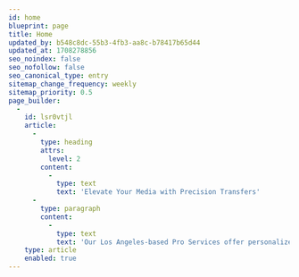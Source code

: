 ```yaml
---
id: home
blueprint: page
title: Home
updated_by: b548c8dc-55b3-4fb3-aa8c-b78417b65d44
updated_at: 1708278856
seo_noindex: false
seo_nofollow: false
seo_canonical_type: entry
sitemap_change_frequency: weekly
sitemap_priority: 0.5
page_builder:
  -
    id: lsr0vtjl
    article:
      -
        type: heading
        attrs:
          level: 2
        content:
          -
            type: text
            text: 'Elevate Your Media with Precision Transfers'
      -
        type: paragraph
        content:
          -
            type: text
            text: 'Our Los Angeles-based Pro Services offer personalized, high-quality solutions for industry-focused requests. Let our dedicated team prepare your media collection for professional or archival use.'
    type: article
    enabled: true
---
```

